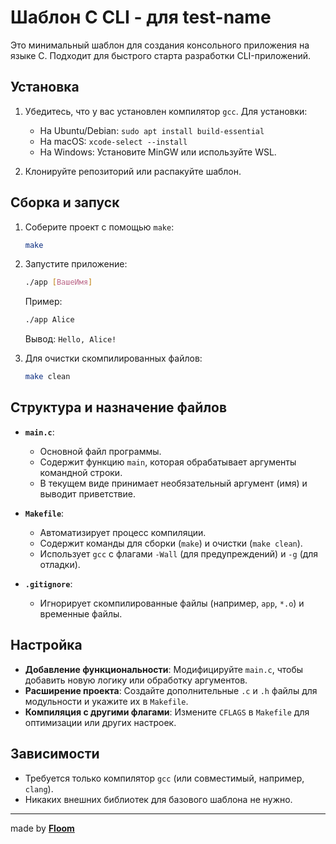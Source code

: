 # Шаблон C CLI - для test-name

Это минимальный шаблон для создания консольного приложения на языке C. Подходит для быстрого старта разработки CLI-приложений.

## Установка

1. Убедитесь, что у вас установлен компилятор `gcc`. Для установки:
   - На Ubuntu/Debian: `sudo apt install build-essential`
   - На macOS: `xcode-select --install`
   - На Windows: Установите MinGW или используйте WSL.

2. Клонируйте репозиторий или распакуйте шаблон.

## Сборка и запуск

1. Соберите проект с помощью `make`:
   ```bash
   make
   ```

2. Запустите приложение:
   ```bash
   ./app [ВашеИмя]
   ```

   Пример:
   ```bash
   ./app Alice
   ```
   Вывод: `Hello, Alice!`

3. Для очистки скомпилированных файлов:
   ```bash
   make clean
   ```

## Структура и назначение файлов

- **`main.c`**:
  - Основной файл программы.
  - Содержит функцию `main`, которая обрабатывает аргументы командной строки.
  - В текущем виде принимает необязательный аргумент (имя) и выводит приветствие.

- **`Makefile`**:
  - Автоматизирует процесс компиляции.
  - Содержит команды для сборки (`make`) и очистки (`make clean`).
  - Использует `gcc` с флагами `-Wall` (для предупреждений) и `-g` (для отладки).

- **`.gitignore`**:
  - Игнорирует скомпилированные файлы (например, `app`, `*.o`) и временные файлы.

## Настройка

- **Добавление функциональности**: Модифицируйте `main.c`, чтобы добавить новую логику или обработку аргументов.
- **Расширение проекта**: Создайте дополнительные `.c` и `.h` файлы для модульности и укажите их в `Makefile`.
- **Компиляция с другими флагами**: Измените `CFLAGS` в `Makefile` для оптимизации или других настроек.

## Зависимости

- Требуется только компилятор `gcc` (или совместимый, например, `clang`).
- Никаких внешних библиотек для базового шаблона не нужно.


---
made by [**Floom**](https://github.com/Floom1)